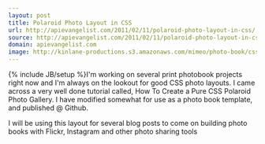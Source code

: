 ```yaml
---
layout: post
title: Polaroid Photo Layout in CSS
url: http://apievangelist.com/2011/02/11/polaroid-photo-layout-in-css/
source: http://apievangelist.com/2011/02/11/polaroid-photo-layout-in-css/
domain: apievangelist.com
image: http://kinlane-productions.s3.amazonaws.com/mimeo/photo-book/css-polaroid-photo-layout.png
---
```

{% include JB/setup %}I'm working on several print photobook projects right now and I'm always on the lookout for good CSS photo layouts.
I came across a very well done tutorial called, How To Create a Pure CSS Polaroid Photo Gallery.
I have modified somewhat for use as a photo book template, and published @ Github.

I will be using this layout for several blog posts to come on building photo books with Flickr, Instagram and other photo sharing tools

